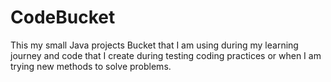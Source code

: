 # CodeBucket

This my small Java projects Bucket that I am using  during my learning journey and code that I create during testing coding practices or when I am trying new methods to solve problems.

